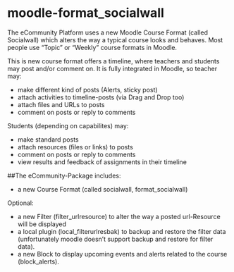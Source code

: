 # moodle-format_socialwall

The eCommunity Platform uses a new Moodle Course Format (called Socialwall) which alters the way a typical course looks and behaves. Most people use “Topic” or “Weekly” course formats in Moodle.

This is new course format offers a timeline, where teachers and students may post and/or comment on. It is fully integrated in Moodle, so teacher may:

* make different kind of posts (Alerts, sticky post)
* attach activities to timeline-posts (via Drag and Drop too)
* attach files and URLs to posts
* comment on posts or reply to comments

Students (depending on capabilites) may:

* make standard posts
* attach resources (files or links) to posts
* comment on posts or reply to comments
* view results and feedback of assignments in their timeline

##The eCommunity-Package includes:
*	a new Course Format (called socialwall, format_socialwall)

Optional:
*	a new Filter (filter_urlresource) to alter the way a posted url-Resource will be displayed
*	a local plugin (local_filterurlresbak) to backup and restore the filter data (unfortunately moodle doesn’t support backup and restore for filter data).
*	a new Block to display upcoming events and alerts related to the course (block_alerts).
